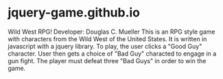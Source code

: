 # jquery-game.github.io
Wild West RPG!
Developer: Douglas C. Mueller
This is an RPG style game with characters from the Wild West of the United States. It is written in javascript with a jquery library.  To play, the user clicks a "Good Guy" character.  User then gets a choice of "Bad Guy" characted to engage in a gun fight.  The player must defeat three "Bad Guys" in order to win the game.

